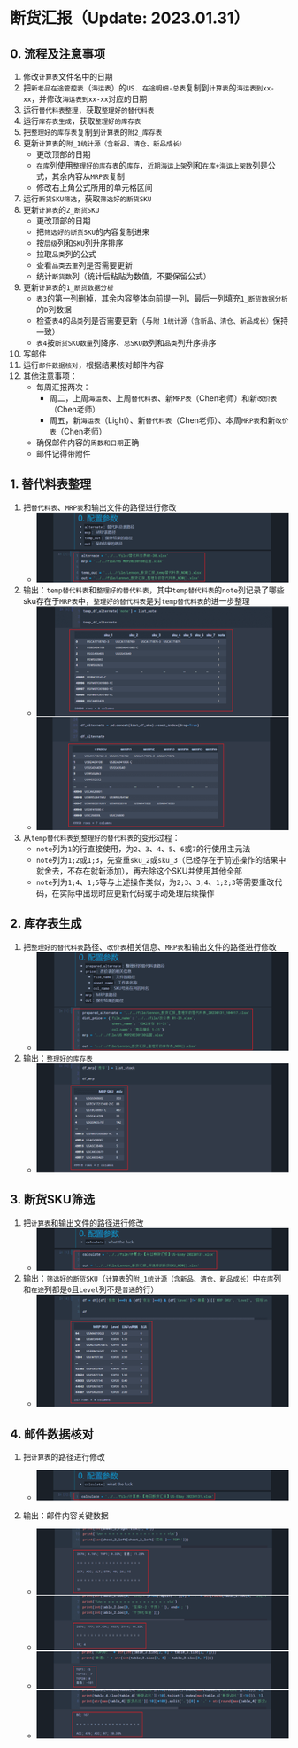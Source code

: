 # 断货汇报（Update: 2023.01.31）
## 0. 流程及注意事项
1. 修改`计算表`文件名中的日期
2. 把`新老品在途管控表`（`海运表`）的`US. 在途明细-总表`复制到`计算表`的`海运表到xx-xx`，并修改`海运表到xx-xx`对应的日期
3. 运行`替代料表整理`，获取`整理好的替代料表`
4. 运行`库存表生成`，获取`整理好的库存表`
5. 把`整理好的库存表`复制到`计算表`的`附2_库存表`
6. 更新`计算表`的`附_1统计源（含新品、清仓、新品成长）`
    - 更改顶部的日期
    - `在库`列使用`整理好的库存表`的`库存`，`近期海运上架`列和`在库+海运上架数`列是公式，其余内容从`MRP表`复制
    - 修改右上角公式所用的单元格区间
7. 运行`断货SKU筛选`，获取`筛选好的断货SKU`
8. 更新`计算表`的`2_断货SKU`
    - 更改顶部的日期
    - 把`筛选好的断货SKU`的内容复制进来
    - 按`层级`列和`SKU`列升序排序
    - 拉取`品类`列的公式
    - 查看`品类去重`列是否需要更新
    - 统计`断货数`列（统计后粘贴为数值，不要保留公式）
9. 更新`计算表`的`1_断货数据分析`
    - `表3`的第一列删掉，其余内容整体向前提一列，最后一列填充`1_断货数据分析`的`D`列数据
    - 检查`表4`的`品类`列是否需要更新（与`附_1统计源（含新品、清仓、新品成长）`保持一致）
    - `表4`按`断货SKU数量`列降序、`总SKU数`列和`品类`列升序排序
10. 写邮件
11. 运行`邮件数据核对`，根据结果核对邮件内容
12. 其他注意事项：
    - 每周汇报两次：
        - 周二，上周`海运表`、上周`替代料表`、新`MRP表`（Chen老师）和新`改价表`（Chen老师）
        - 周五，新`海运表`（Light）、新`替代料表`（Chen老师）、本周`MRP表`和新`改价表`（Chen老师）
    - 确保邮件内容的`周数和日期`正确
    - 邮件记得带附件

## 1. 替代料表整理
1. 把`替代料表`、`MRP表`和输出文件的路径进行修改
    - ![alt pic_1_1](./pic/pic_1_1.png)
2. 输出：`temp替代料表`和`整理好的替代料表`，其中`temp替代料表`的`note`列记录了哪些sku存在于`MRP表`中，`整理好的替代料表`是对`temp替代料表`的进一步整理
    - ![alt pic_1_2_1](./pic/pic_1_2_1.png)
    - ![alt pic_1_2_2](./pic/pic_1_2_2.png)
3. 从`temp替代料表`到`整理好的替代料表`的变形过程：
    - `note`列为`1`的行直接使用，为`2`、`3`、`4`、`5`、`6`或`7`的行使用主元法
    - `note`列为`1;2`或`1;3`，先查重`sku_2`或`sku_3`（已经存在于前述操作的结果中就舍去，不存在就新添加），再去除这个SKU并使用其他全部
    - `note`列为`1;4`、`1;5`等与上述操作类似，为`2;3`、`3;4`、`1;2;3`等需要重改代码，在实际中出现时应更新代码或手动处理后续操作

## 2. 库存表生成
1. 把`整理好的替代料表`路径、`改价表`相关信息、`MRP表`和输出文件的路径进行修改
    - ![alt pic_2_1](./pic/pic_2_1.png)
2. 输出：`整理好的库存表`
    - ![alt pic_2_2](./pic/pic_2_2.png)

## 3. 断货SKU筛选
1. 把`计算表`和输出文件的路径进行修改
    - ![alt pic_3_1](./pic/pic_3_1.png)
2. 输出：`筛选好的断货SKU`（`计算表`的`附_1统计源（含新品、清仓、新品成长）`中`在库`列和`在途`列都是`0`且`Level`列不是`普通`的行）
    - ![alt pic_3_2](./pic/pic_3_2.png)

## 4. 邮件数据核对
1. 把`计算表`的路径进行修改
    - ![alt pic_4_1](./pic/pic_4_1.png)

2. 输出：邮件内容关键数据
    - ![alt pic_4_2_1](./pic/pic_4_2_1.png)
    - ![alt pic_4_2_2](./pic/pic_4_2_2.png)
    - ![alt pic_4_2_3](./pic/pic_4_2_3.png)
    - ![alt pic_4_2_4](./pic/pic_4_2_4.png)